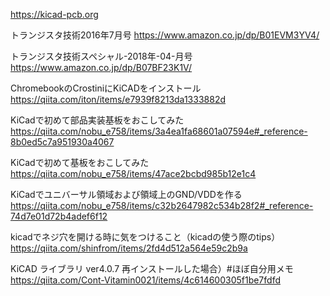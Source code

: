 https://kicad-pcb.org

トランジスタ技術2016年7月号
https://www.amazon.co.jp/dp/B01EVM3YV4/

トランジスタ技術スペシャル-2018年-04-月号
https://www.amazon.co.jp/dp/B07BF23K1V/

ChromebookのCrostiniにKiCADをインストール
https://qiita.com/iton/items/e7939f8213da1333882d


KiCadで初めて部品実装基板をおこしてみた
https://qiita.com/nobu_e758/items/3a4ea1fa68601a07594e#_reference-8b0ed5c7a951930a4067

KiCadで初めて基板をおこしてみた
https://qiita.com/nobu_e758/items/47ace2bcbd985b12e1c4

KiCadでユニバーサル領域および領域上のGND/VDDを作る
https://qiita.com/nobu_e758/items/c32b2647982c534b28f2#_reference-74d7e01d72b4adef6f12

kicadでネジ穴を開ける時に気をつけること（kicadの使う際のtips）
https://qiita.com/shinfrom/items/2fd4d512a564e59c2b9a


KiCAD ライブラリ ver4.0.7 再インストールした場合）#ほぼ自分用メモ
https://qiita.com/Cont-Vitamin0021/items/4c614600305f1be7fdfd
